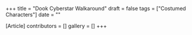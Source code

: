 +++
title = "Dook Cyberstar Walkaround"
draft = false
tags = ["Costumed Characters"]
date = ""

[Article]
contributors = []
gallery = []
+++